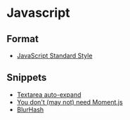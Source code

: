 # Javascript

## Format

- [JavaScript Standard Style](https://standardjs.com/rules.html)

## Snippets

- [Textarea auto-expand](https://codepen.io/vsync/pen/frudD)
- [You don't (may not) need Moment.js](https://github.com/you-dont-need/You-Dont-Need-Momentjs)
- [BlurHash](https://github.com/woltapp/blurhash)